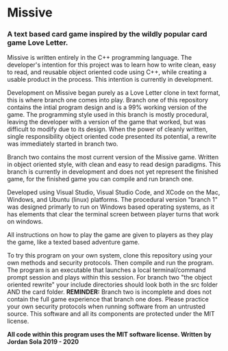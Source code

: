 # Missive
### A text based card game inspired by the wildly popular card game Love Letter.

Missive is written entirely in the C++ programming language. The developer's intention for this project was to
learn how to write clean, easy to read, and reusable object oriented code using C++, while creating a usable product
in the process. This intention is currently in development.

Development on Missive began purely as a Love Letter clone in text format, this is where branch one comes into play.
Branch one of this repository contains the intial program design and is a 99% working version of the game.
The programming style used in this branch is mostly procedural, leaving the developer with a version of the game that worked, but
was difficult to modify due to its design. When the power of cleanly written, single responsibility object oriented code presented its potential, a rewrite was immediately started in branch two.

Branch two contains the most current version of the Missive game. Written in object oriented style, with clean and easy to read
design paradigms. This branch is currently in development and does not yet represent the finished game, for the finished game you can compile and run branch one.

Developed using Visual Studio, Visual Studio Code, and XCode on the Mac, Windows, and Ubuntu (linux) platforms. The procedural version
"branch 1" was designed primarly to run on Windows based operating systems, as it has elements that clear the terminal screen between
player turns that work on windows.

All instructions on how to play the game are given to players as they play the game, like a texted based adventure game.

To try this program on your own system, clone this repository using your own methods and security protocols. Then compile and run the program. The program is an executable that launches a local terminal/command prompt session and plays within this session. For branch two "the object oriented rewrite" your include directories should look both in the src folder AND the card folder. **REMINDER:** Branch two is incomplete and does not contain the full game experience that branch one does. Please practice your own security protocols when running software from an untrusted source. This software and all its components are protected under the MIT license.

**All code within this program uses the MIT software license. Written by Jordan Sola 2019 - 2020**
